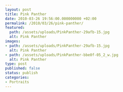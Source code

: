 ```yaml
---
layout: post
title: Pink Panther
date: 2010-03-26 19:56:00.000000000 +02:00
permalink: /2010/03/26/pink-panther/
featured:
  path: /assets/uploads/PinkPanther-29afb-15.jpg
  alt: Pink Panther
images:
- path: /assets/uploads/PinkPanther-29afb-15.jpg
  alt: Pink Panther
- path: /assets/uploads/PinkPanther-bbe0f-05_2_w.jpg
  alt: Pink Panther
type: post
published: false
status: publish
categories:
- Portraits
---
```

